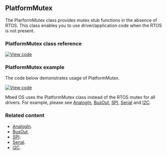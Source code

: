 ## PlatformMutex

The PlarformMutex class provides mutex stub functions in the absence of RTOS. This class enables you to use driver/application code when the RTOS is not present.

### PlatformMutex class reference

[![View code](https://www.mbed.com/embed/?type=library)](https://os.mbed.com/docs/v5.7/mbed-os-api-doxy/class_platform_mutex.html)

### PlatformMutex example

The code below demonstrates usage of PlatformMutex.

[![View code](https://www.mbed.com/embed/?url=https://os.mbed.com/teams/mbed_example/code/mbed-os-example-platform-mutex/)](https://os.mbed.com/teams/mbed_example/code/mbed-os-example-platform-mutex/file/2084d9e90526/main.cpp)

Mbed OS uses the PlatformMutex class instead of the RTOS mutex for all drivers. For example, please see [AnalogIn](/docs/v5.6/reference/analogin.html), [BusOut](/docs/v5.6/reference/busout.html), [SPI](/docs/v5.6/reference/spi.html), [Serial](/docs/v5.6/reference/serial.html) and [I2C](/docs/v5.6/reference/i2c.html).

### Related content

- [AnalogIn](/docs/v5.6/reference/analogin.html).
- [BusOut](/docs/v5.6/reference/busout.html).
- [SPI](/docs/v5.6/reference/spi.html).
- [Serial](/docs/v5.6/reference/serial.html).
- [I2C](/docs/v5.6/reference/i2c.html).
